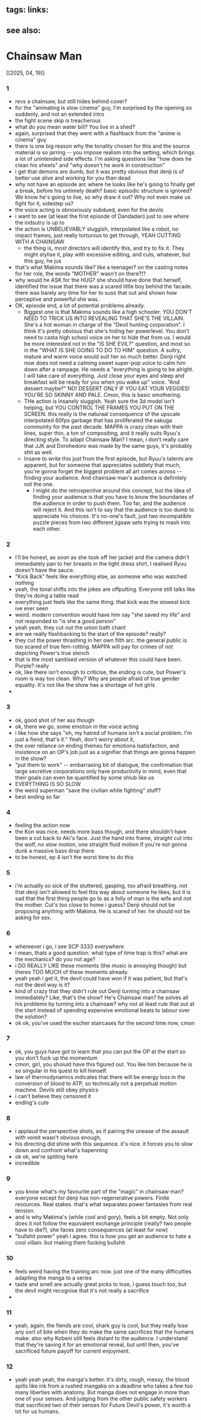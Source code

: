 tags: 
links: 
- 
see also: 
- 

# Chainsaw Man
[[2025, 04, 19]]
### 1
- revs a chainsaw, but still hides behind cover?
- for the "animating is slow cinema" guy, I'm surprised by the opening so suddenly, and not an extended intro
- the fight scene skip is treacherous
- what do you mean water bill? You live in a shed?
- again, surprised that they went with a flashback from the "anime is cinema" guy
- there is one big reason why the tonality chosen for this and the source material is so jarring -- you impose realism into the setting, which brings a lot of unintended side effects. I'm asking questions like "how does he clean his sheets" and "why doesn't he work in construction"
- i get that demons are dumb, but it was pretty obvious that denji is of better use alive and working for you than dead
- why not have an episode arc where he looks like he's going to finally get a break, before his untimely death? basic episodic structure is ignored? We know he's going to live, so why draw it out? Why not even make us fight for it, sidestep us?
- the voice acting is obnoxiously subdued, even for the devils
- i want to see (at least the first episode of Dandadan) just to see where the indsutry is up to
- the action is UNBELIEVABLY sluggish, interpolated like a robot, no impact frames, just really torturous to get through, YEAH CUTTING WITH A CHAINSAW
	- the thing is, most directors will identify this, and try to fix it. They might stylise it, play with excessive editing, and cuts, whatever, but this guy, he jus
- that's what Makima sounds like? like a teenager? on the casting notes for her role, the words "MOTHER" wasn't on there?!?
- why would he ASK for the HUG? she should have done that herself, identified the issue that there was a scared little boy behind the facade. there was barely any time for her to suss that out and shown how perceptive and powerful she was. 
- OK, episode end, a lot of potential problems already. 
	- Biggest one is that Makima sounds like a high schooler. YOU DON'T NEED TO TRICK US INTO REVEALING THAT SHE'S THE VILLAIN. She's a hot woman in charge of the "Devil hunting corporation". I think it's pretty obvious that she's hiding her powerlevel. You don't need to casta high school voice on her to hide that from us. I would be more interested not in the "IS SHE EVIL?" question, and most so in the "WHAT IS SHE GOING TO DO TO HIM" question. A sultry, mature and warm voice would suit her so much better. Denji right now does not need a calming sweet super-pop voice to calm him down after a rampage. He needs a "everything is going to be alright. I will take care of everything. Just close your eyes and sleep and breakfast will be ready for you when you wake up" voice. "And dessert maybe?" NO! DESSERT ONLY IF YOU EAT YOUR VEGGIES! YOU'RE SO SKINNY AND PALE. Cmon, this is basic smothering. 
	- THe action is insanely sluggish. Yeah sure the 3d model isn't helping, but YOU CONTROL THE FRAMES YOU PUT ON THE SCREEN. this really is the naturaal consequence of the upscale interpolated 60fps garbage that has proliferated the sakuga community for the past decade. MAPPA is crazy clean with their lines, super thin, a ton of compositing, and it really suits Ryuu's directing style. To adapt Chainsaw Man? I mean, i don't really care that JJK and Dorohedoro was made by the same guys, it's probably shit as well. 
	- Insane to write this just from the first episode, but Ryuu's talents are apparent, but for someone that appreciates subtlety that much, you're gonna forget the biggest problem all art comes across -- finding your audience. And chainsaw man's audience is definitely not the one. 
		- I might do the retrospective around this concept, but the idea of finding your audience is that you have to know the boundaries of the audience in order to push them. Too far, and the audience will reject it. And this isn't to say that the audience is too dumb to appreciate his choices. It's no-one's fault, just two incompatible puzzle pieces from two different jigsaw sets trying to mash into each other. 

### 2
- I'll be honest, as soon as she took off her jacket and the camera didn't immediately pan to her breasts in the tight dress shirt, I realised Ryuu doesn't have the sauce. 
- "Kick Back" feels like everything else, as someone who was watched nothing 
- yeah, the tonal shifts into the jokes are offputting. Everyone still talks like they're doing a table read
- everything just feels like the same thing. that kick was the slowest kick ive ever seen 
- weird. modern convention would have him say "she saved my life" and not responded to "is she a good person" 
- yeah yeah, they cut out the union bath chant 
- are we really flashbacking to the start of the episode? really? 
- they cut the power thrashing in her own filth arc. the general public is too scared of true fem-rotting. MAPPA will pay for crimes of not depicting Power's true stench 
- that is the most sanitised version of whatever this could have been. Purple? really
- ok, like there isn't enough to criticise, the ending is cute, but Power's room is way too clean. Why? Why are people afraid of true gender equality. It's not like the show has a shortage of hot girls
-

### 3 
- ok, good shot of her ass though
- ok, there we go, some emotion in the voice acting
- i like how she says "oh, my hatred of humans isn't a social problem. I'm just a fiend, that's it." Yeah, don't worry about it,
- the over reliance on ending themes for emotiona lsatisfaction, and insistence on an OP's job just as a signifier that things are gonna happen in the show? 
- "put them to work" -- embarrasing bit of dialogue, the confirmation that large secretive corporations only have productivity in mind, even that their goals can even be quantified by some shlub like us
- EVERYTHING IS SO SLOW
- the weird superman "save the civilian while fighting" stuff? 
- best ending so far
### 4 
- feeling the action now
- the Kon was nice, needs more bass though, and there shouldn't have been a cut back to Aki's face. Just the hand into frame, straight cut into the wolf, no slow motion, one straight fluid motion if you're not gonna dunk a massive bass drop there
- to be honest, ep 4 isn't the worst time to do this 

### 5
- i'm actually so sick of the stuttered, gasping, too afraid breathing. not that denji isn't allowed to feel this way about someone he likes, but it is sad that the first thing people go to as a folly of man is the wife and not the mother. Cut's too close to home i guess? Denji should not be proposing anything with Makima. He is scared of her. he should not be asking for sex.  

### 6
- whereever i go, i see SCP 3333 everywhere
- i mean, thats a good question. what type of time trap is this? what are the mechanics? do you not age?
- i DO REALLY LIKE these moments (the music is anooying though) but theres TOO MUCH of these moments already. 
- yeah yeah i get it, the devil could have won if it was patient, but that's not the devil way is it?
- kind of crazy that they didn't rule out Denji turning into a chainsaw immediately? Like, that's the show? He's Chainsaw man? he solves all his problems by turning into a chainsaw? why not at least rule that out at the start instead of spending expensive emotional beats to labour over the solution?
- ok ok, you've used the escher staircases for the second time now, cmon

### 7
- ok, you guys have got to learn that you can put the OP at the start so you don't fuck up the momentum
- cmon, girl, you shoiuld have this figured out. You like him because he is so singular in his quest to kill himself. 
- law of thermodynamics indicates that there will be energy loss in the conversion of blood to ATP, so technically not a perpetual motion machine. Devils still obey physics
- i can't believe they censored it
- ending's cute 

### 8 
- i applaud the perspective shots, as if pairing the unease of the assault with vomit wasn't obvious enough, 
- his directing did shine with this sequence. it's nice. it forces you to slow down and confront what's hapenning 
- ok ok, we're spitting here 
- incredible 

### 9 
- you know what's my favourite part of the "magic" in chainsaw man? everyone except for denji has non-regenerative powers. Finite resources. Real stakes. that's what separates power fantasies from real tension. 
- and is why Makima's (while cool and gory), feels a bit empty. Not only does it not follow the equivalent exchange principle (really? two people have to die?), she faces zero consequences (at least for now)
- "bullshit power" yeah i agree. this is how you get an audience to hate a cool villain. but making them fucking bullshit

### 10
- feels weird having the training arc now. just one of the many difficulties adapting the manga to a series
- taste and smell are actually great picks to lose, i guess touch too, but the devil might recognise that it's not really a sacrifice 
- 

### 11
- yeah, again, the fiends are cool, shark guy is cool, but they really lose any sort of bite when they do make the same sacrifices that the humans make. also why Kobeni still feels distant to the audience. I understand that they're saving it for an emotional reveal, but until then, you've sacrificed future payoff for current enjoyment.  

### 12
- yeah yeah yeah, the manga's better. it's dirty, rough, messy, the blood spills like ink from a rushed mangaka on a deadline who takes a few too many liberties with anatomy. But manga does not engage in more than one of your senses. And judging from the other public safety workers that sacrificed two of their senses for Future Devil's power, it's worth a lot for us humans. 